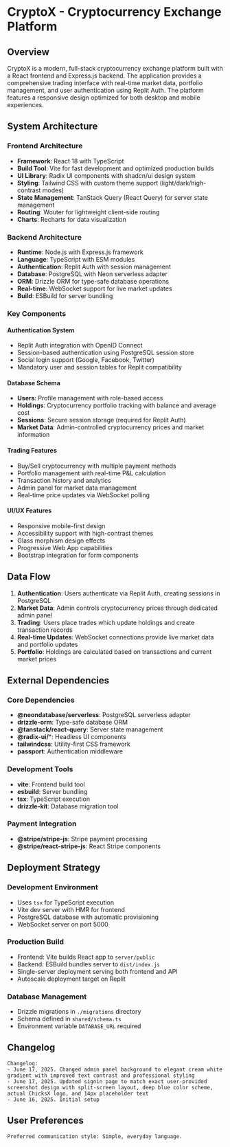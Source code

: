 # CryptoX - Cryptocurrency Exchange Platform

## Overview

CryptoX is a modern, full-stack cryptocurrency exchange platform built with a React frontend and Express.js backend. The application provides a comprehensive trading interface with real-time market data, portfolio management, and user authentication using Replit Auth. The platform features a responsive design optimized for both desktop and mobile experiences.

## System Architecture

### Frontend Architecture
- **Framework**: React 18 with TypeScript
- **Build Tool**: Vite for fast development and optimized production builds
- **UI Library**: Radix UI components with shadcn/ui design system
- **Styling**: Tailwind CSS with custom theme support (light/dark/high-contrast modes)
- **State Management**: TanStack Query (React Query) for server state management
- **Routing**: Wouter for lightweight client-side routing
- **Charts**: Recharts for data visualization

### Backend Architecture
- **Runtime**: Node.js with Express.js framework
- **Language**: TypeScript with ESM modules
- **Authentication**: Replit Auth with session management
- **Database**: PostgreSQL with Neon serverless adapter
- **ORM**: Drizzle ORM for type-safe database operations
- **Real-time**: WebSocket support for live market updates
- **Build**: ESBuild for server bundling

### Key Components

#### Authentication System
- Replit Auth integration with OpenID Connect
- Session-based authentication using PostgreSQL session store
- Social login support (Google, Facebook, Twitter)
- Mandatory user and session tables for Replit compatibility

#### Database Schema
- **Users**: Profile management with role-based access
- **Holdings**: Cryptocurrency portfolio tracking with balance and average cost
- **Sessions**: Secure session storage (required for Replit Auth)
- **Market Data**: Admin-controlled cryptocurrency prices and market information

#### Trading Features
- Buy/Sell cryptocurrency with multiple payment methods
- Portfolio management with real-time P&L calculation
- Transaction history and analytics
- Admin panel for market data management
- Real-time price updates via WebSocket polling

#### UI/UX Features
- Responsive mobile-first design
- Accessibility support with high-contrast themes
- Glass morphism design effects
- Progressive Web App capabilities
- Bootstrap integration for form components

## Data Flow

1. **Authentication**: Users authenticate via Replit Auth, creating sessions in PostgreSQL
2. **Market Data**: Admin controls cryptocurrency prices through dedicated admin panel
3. **Trading**: Users place trades which update holdings and create transaction records
4. **Real-time Updates**: WebSocket connections provide live market data and portfolio updates
5. **Portfolio**: Holdings are calculated based on transactions and current market prices

## External Dependencies

### Core Dependencies
- **@neondatabase/serverless**: PostgreSQL serverless adapter
- **drizzle-orm**: Type-safe database ORM
- **@tanstack/react-query**: Server state management
- **@radix-ui/***: Headless UI components
- **tailwindcss**: Utility-first CSS framework
- **passport**: Authentication middleware

### Development Tools
- **vite**: Frontend build tool
- **esbuild**: Server bundling
- **tsx**: TypeScript execution
- **drizzle-kit**: Database migration tool

### Payment Integration
- **@stripe/stripe-js**: Stripe payment processing
- **@stripe/react-stripe-js**: React Stripe components

## Deployment Strategy

### Development Environment
- Uses `tsx` for TypeScript execution
- Vite dev server with HMR for frontend
- PostgreSQL database with automatic provisioning
- WebSocket server on port 5000

### Production Build
- Frontend: Vite builds React app to `server/public`
- Backend: ESBuild bundles server to `dist/index.js`
- Single-server deployment serving both frontend and API
- Autoscale deployment target on Replit

### Database Management
- Drizzle migrations in `./migrations` directory
- Schema defined in `shared/schema.ts`
- Environment variable `DATABASE_URL` required

## Changelog

```
Changelog:
- June 17, 2025. Changed admin panel background to elegant cream white gradient with improved text contrast and professional styling
- June 17, 2025. Updated signin page to match exact user-provided screenshot design with split-screen layout, deep blue color scheme, actual ChicksX logo, and 14px placeholder text
- June 16, 2025. Initial setup
```

## User Preferences

```
Preferred communication style: Simple, everyday language.
```